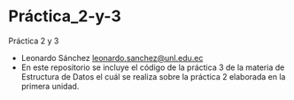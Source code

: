 # Práctica_2-y-3
Práctica 2 y 3
- Leonardo Sánchez leonardo.sanchez@unl.edu.ec
- En este repositorio se incluye el código de la práctica 3 de la materia de Estructura de Datos el cuál se realiza sobre la práctica 2 elaborada en la primera unidad.
